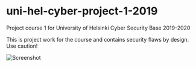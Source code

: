 # uni-hel-cyber-project-1-2019

Project course 1 for University of Helsinki Cyber Security Base 2019-2020

This is project work for the course and contains security flaws by design. Use caution!

![Screenshot](/../master/github_assets/Screenshot.png?raw=true "Screenshot")











